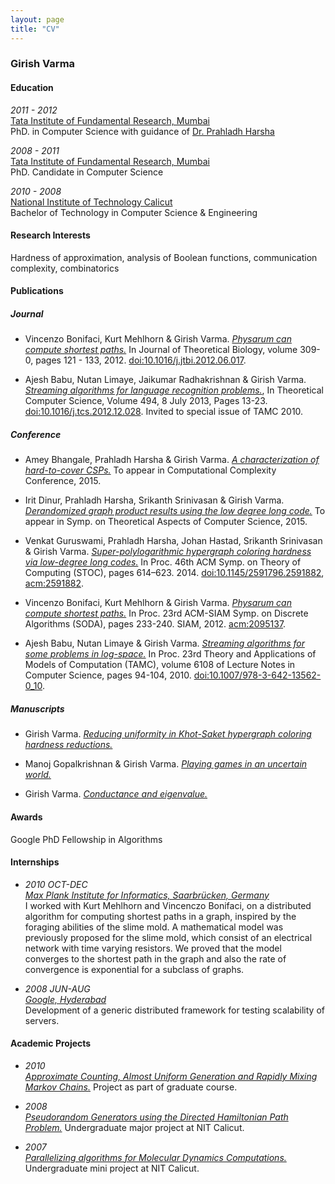 ```yaml
---
layout: page
title: "CV"
---
```


### Girish Varma


#### Education

*2011 - 2012*  
[Tata Institute of Fundamental Research, Mumbai](http://www.tcs.tifr.res.in)  
PhD. in Computer Science with guidance of [Dr. Prahladh Harsha](http://www.tcs.tifr.res.in/~prahladh)

*2008 - 2011*   
[Tata Institute of Fundamental Research, Mumbai](http://www.tcs.tifr.res.in)    
PhD. Candidate in Computer Science  								  

*2010 - 2008*  
[National Institute of Technology Calicut](http://www.nitc.ac.in)    
Bachelor of Technology in Computer Science & Engineering

#### Research Interests

Hardness of approximation, analysis of Boolean functions, communication complexity, combinatorics

#### Publications

##### Journal

- Vincenzo Bonifaci, Kurt Mehlhorn & Girish Varma. *[Physarum can compute shortest paths.](http://arxiv.org/abs/1106.0423)* In Journal of Theoretical Biology, volume 309-0, pages 121 - 133, 2012. [doi:10.1016/j.jtbi.2012.06.017](). 

- Ajesh Babu, Nutan Limaye, Jaikumar Radhakrishnan & Girish Varma. *[Streaming algorithms for language recognition problems.](http://arxiv.org/abs/1104.0848)*, In Theoretical Computer Science, Volume 494, 8 July 2013, Pages 13-23. [doi:10.1016/j.tcs.2012.12.028](). Invited to special issue of TAMC 2010.
  
##### Conference

- Amey Bhangale, Prahladh Harsha & Girish Varma. *[A characterization of hard-to-cover CSPs.](http://arxiv.org/abs/1411.7747)* To appear in Computational Complexity Conference, 2015. 

- Irit Dinur, Prahladh Harsha, Srikanth Srinivasan & Girish Varma. *[Derandomized graph product results using the low degree long code.](http://arxiv.org/1411.3517)* To appear in Symp. on Theoretical Aspects of Computer Science, 2015.  

- Venkat Guruswami, Prahladh Harsha, Johan Hastad, Srikanth Srinivasan & Girish Varma. *[Super-polylogarithmic hypergraph coloring hardness via low-degree long codes.](http://arxiv.org/abs/1311.7407)* In Proc. 46th ACM Symp. on Theory of Computing (STOC), pages 614–623. 2014. [doi:10.1145/2591796.2591882](), [acm:2591882](http://dl.acm.org/citation.cfm?id=2591882). 

- Vincenzo Bonifaci, Kurt Mehlhorn & Girish Varma. *[Physarum can compute shortest paths.](http://arxiv.org/abs/1106.0423)*  In Proc. 23rd ACM-SIAM Symp. on Discrete Algorithms (SODA), pages 233-240. SIAM, 2012.  [acm:2095137](http://dl.acm.org/citation.cfm?id=2095137). 

- Ajesh Babu, Nutan Limaye & Girish Varma. *[Streaming algorithms for some problems in log-space.](http://arxiv.org/abs/1104.0848)*  In Proc. 23rd Theory and Applications of Models of Computation (TAMC), volume 6108 of
Lecture Notes in Computer Science, pages 94-104, 2010.  [doi:10.1007/978-3-642-13562-0\_10](). 


##### Manuscripts


- Girish Varma. *[Reducing uniformity in Khot-Saket hypergraph coloring hardness reductions.](http://arxiv.org/abs/1408.0262)* 

- Manoj Gopalkrishnan & Girish Varma. *[Playing games in an uncertain world.](http://arxiv.org/abs/1402.4570)* 

- Girish Varma. *[Conductance and eigenvalue.](http://arxiv.org/1009.1756)*

#### Awards
Google PhD Fellowship in Algorithms

#### Internships

- *2010 OCT-DEC*  
*[Max Plank Institute for Informatics, Saarbrücken, Germany](http://www.mpi-inf.mpg.de/)*    
       I worked with Kurt
Mehlhorn and Vincenczo Bonifaci, on a distributed algorithm for computing shortest paths in a
graph, inspired by the foraging abilities of the slime mold. A
mathematical model was previously proposed for the slime mold, which
consist of an electrical network with time varying resistors. We proved
that the model converges to the shortest path in the graph and also the rate of 
convergence is exponential for a subclass of graphs. 

- *2008 JUN-AUG*  
*[Google, Hyderabad](http://www.google.co.in/intl/en/jobs/indialocations/hyderabad/)*       
       Development of a generic distributed framework for testing scalability of servers.

#### Academic Projects

- *2010*  
  *[Approximate Counting, Almost Uniform Generation and Rapidly Mixing
  Markov Chains.](http://db.tt/BZY0S96)* Project as part of graduate course.
  

- *2008*  
 *[Pseudorandom Generators using the Directed Hamiltonian Path Problem.](http://db.tt/1IWajMY)* Undergraduate major project at NIT Calicut.
 
- *2007*   
  *[Parallelizing algorithms for Molecular Dynamics Computations.](http://db.tt/8Q0GbSY)* Undergraduate mini project at NIT Calicut.




